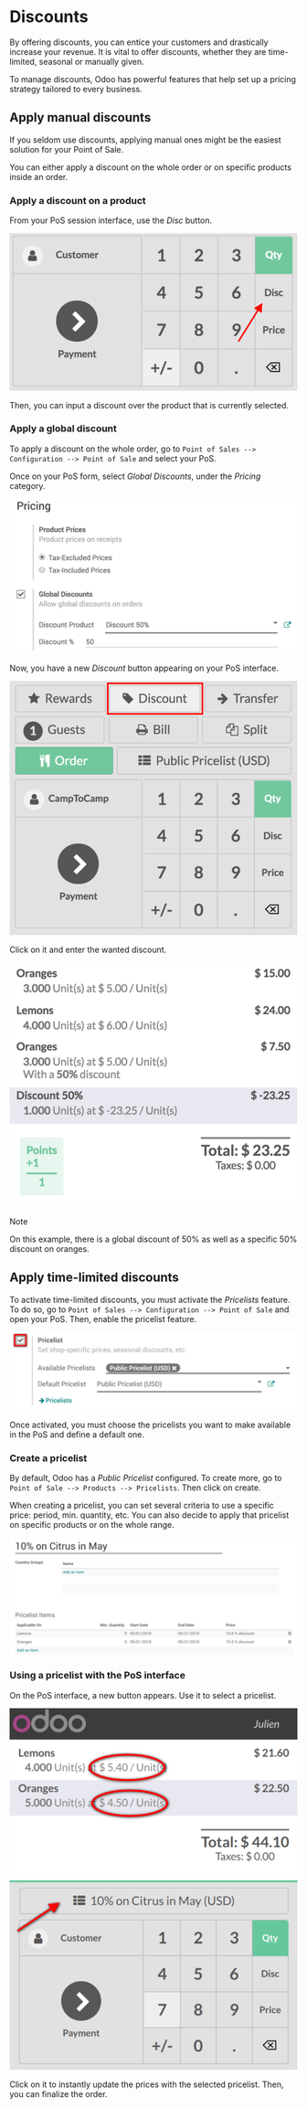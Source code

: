 # Discounts

By offering discounts, you can entice your customers and drastically
increase your revenue. It is vital to offer discounts, whether they are
time-limited, seasonal or manually given.

To manage discounts, Odoo has powerful features that help set up a
pricing strategy tailored to every business.

## Apply manual discounts

If you seldom use discounts, applying manual ones might be the easiest
solution for your Point of Sale.

You can either apply a discount on the whole order or on specific
products inside an order.

### Apply a discount on a product

From your PoS session interface, use the *Disc* button.

<img src="discounts/discounts_01.png" class="align-center"
alt="View of the discount button for manual discount" />

Then, you can input a discount over the product that is currently
selected.

### Apply a global discount

To apply a discount on the whole order, go to `Point of
Sales --> Configuration --> Point of Sale` and select your PoS.

Once on your PoS form, select *Global Discounts*, under the *Pricing*
category.

<img src="discounts/discounts_02.png" class="align-center"
alt="View of the feature to enable for global discount" />

Now, you have a new *Discount* button appearing on your PoS interface.

<img src="discounts/discounts_03.png" class="align-center"
alt="View of the button to use for global discount via the pos interface" />

Click on it and enter the wanted discount.

<img src="discounts/discounts_04.png" class="align-center"
alt="View of the discount offered in the payment summary" />

> [!NOTE]
> On this example, there is a global discount of 50% as well as a
> specific 50% discount on oranges.

## Apply time-limited discounts

To activate time-limited discounts, you must activate the *Pricelists*
feature. To do so, go to `Point of Sales -->
Configuration --> Point of Sale` and open your PoS. Then, enable the
pricelist feature.

<img src="discounts/discounts_05.png" class="align-center"
alt="View of the pricelist feature" />

Once activated, you must choose the pricelists you want to make
available in the PoS and define a default one.

### Create a pricelist

By default, Odoo has a *Public Pricelist* configured. To create more, go
to `Point of Sale --> Products --> Pricelists`. Then click on create.

When creating a pricelist, you can set several criteria to use a
specific price: period, min. quantity, etc. You can also decide to apply
that pricelist on specific products or on the whole range.

<img src="discounts/discounts_06.png" class="align-center"
alt="View of a time-limited pricelist for two products" />

### Using a pricelist with the PoS interface

On the PoS interface, a new button appears. Use it to select a
pricelist.

<img src="discounts/discounts_07.png" class="align-center"
alt="View of the button to use for time-limited discounts via the pos interface" />

Click on it to instantly update the prices with the selected pricelist.
Then, you can finalize the order.
